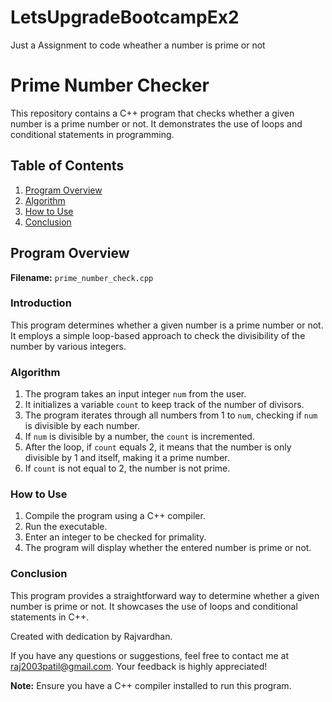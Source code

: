 # LetsUpgradeBootcampEx2
Just a Assignment to code wheather a number is prime or not

# Prime Number Checker

This repository contains a C++ program that checks whether a given number is a prime number or not. It demonstrates the use of loops and conditional statements in programming.

## Table of Contents

1. [Program Overview](#program-overview)
2. [Algorithm](#algorithm)
3. [How to Use](#how-to-use)
4. [Conclusion](#conclusion)

## Program Overview
**Filename:** `prime_number_check.cpp`

### Introduction
This program determines whether a given number is a prime number or not. It employs a simple loop-based approach to check the divisibility of the number by various integers.

### Algorithm
1. The program takes an input integer `num` from the user.
2. It initializes a variable `count` to keep track of the number of divisors.
3. The program iterates through all numbers from 1 to `num`, checking if `num` is divisible by each number.
4. If `num` is divisible by a number, the `count` is incremented.
5. After the loop, if `count` equals 2, it means that the number is only divisible by 1 and itself, making it a prime number.
6. If `count` is not equal to 2, the number is not prime.

### How to Use
1. Compile the program using a C++ compiler.
2. Run the executable.
3. Enter an integer to be checked for primality.
4. The program will display whether the entered number is prime or not.

### Conclusion
This program provides a straightforward way to determine whether a given number is prime or not. It showcases the use of loops and conditional statements in C++.

Created with dedication by Rajvardhan.

If you have any questions or suggestions, feel free to contact me at raj2003patil@gmail.com. Your feedback is highly appreciated!

**Note:** Ensure you have a C++ compiler installed to run this program.
